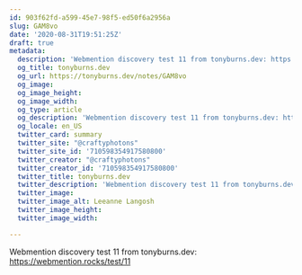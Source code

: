 ```yaml
---
id: 903f62fd-a599-45e7-98f5-ed50f6a2956a
slug: GAM8vo
date: '2020-08-31T19:51:25Z'
draft: true
metadata:
  description: 'Webmention discovery test 11 from tonyburns.dev: https://webmention.rocks/test/11 '
  og_title: tonyburns.dev
  og_url: https://tonyburns.dev/notes/GAM8vo
  og_image: 
  og_image_height: 
  og_image_width: 
  og_type: article
  og_description: 'Webmention discovery test 11 from tonyburns.dev: https://webmention.rocks/test/11 '
  og_locale: en_US
  twitter_card: summary
  twitter_site: "@craftyphotons"
  twitter_site_id: '710598354917580800'
  twitter_creator: "@craftyphotons"
  twitter_creator_id: '710598354917580800'
  twitter_title: tonyburns.dev
  twitter_description: 'Webmention discovery test 11 from tonyburns.dev: https://webmention.rocks/test/11 '
  twitter_image: 
  twitter_image_alt: Leeanne Langosh
  twitter_image_height: 
  twitter_image_width: 

---
```


Webmention discovery test 11 from tonyburns.dev: https://webmention.rocks/test/11
